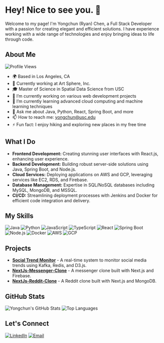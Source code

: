 # Hey! Nice to see you. 👋

Welcome to my page! I'm Yongchun (Ryan) Chen, a Full Stack Developer with a passion for creating elegant and efficient solutions. I have experience working with a wide range of technologies and enjoy bringing ideas to life through code.

## About Me

![Profile Views](https://komarev.com/ghpvc/?username=yongchun-chen&color=blue)

- 🌍 Based in Los Angeles, CA
- 💼 Currently working at Art Sphere, Inc.
- 🎓 Master of Science in Spatial Data Science from USC
- 🔭 I’m currently working on various web development projects
- 🌱 I’m currently learning advanced cloud computing and machine learning techniques
- 💬 Ask me about Java, Python, React, Spring Boot, and more
- 📫 How to reach me: yongchun@usc.edu
- ⚡ Fun fact: I enjoy hiking and exploring new places in my free time

## What I Do

- **Frontend Development:** Creating stunning user interfaces with React.js, enhancing user experience.
- **Backend Development:** Building robust server-side solutions using Java, Spring Boot, and Node.js.
- **Cloud Services:** Deploying applications on AWS and GCP, leveraging services like EC2, RDS, and Firebase.
- **Database Management:** Expertise in SQL/NoSQL databases including MySQL, MongoDB, and MSSQL.
- **CI/CD:** Streamlining deployment processes with Jenkins and Docker for efficient code integration and delivery.

## My Skills

![Java](https://img.shields.io/badge/Java-ED8B00?style=for-the-badge&logo=java&logoColor=white)
![Python](https://img.shields.io/badge/Python-3776AB?style=for-the-badge&logo=python&logoColor=white)
![JavaScript](https://img.shields.io/badge/JavaScript-323330?style=for-the-badge&logo=javascript&logoColor=F7DF1E)
![TypeScript](https://img.shields.io/badge/TypeScript-007ACC?style=for-the-badge&logo=typescript&logoColor=white)
![React](https://img.shields.io/badge/React-20232A?style=for-the-badge&logo=react&logoColor=61DAFB)
![Spring Boot](https://img.shields.io/badge/Spring%20Boot-6DB33F?style=for-the-badge&logo=spring-boot&logoColor=white)
![Node.js](https://img.shields.io/badge/Node.js-339933?style=for-the-badge&logo=nodedotjs&logoColor=white)
![Docker](https://img.shields.io/badge/Docker-2496ED?style=for-the-badge&logo=docker&logoColor=white)
![AWS](https://img.shields.io/badge/AWS-232F3E?style=for-the-badge&logo=amazon-aws&logoColor=white)
![GCP](https://img.shields.io/badge/GCP-4285F4?style=for-the-badge&logo=google-cloud&logoColor=white)

## Projects

- **[Social Trend Monitor](https://github.com/yongchun-chen/social-trend-monitor)** - A real-time system to monitor social media trends using Kafka, Redis, and D3.js.
- **[NextJs-Messenger-Clone](https://github.com/yongchun-chen/nextjs-messenger-clone)** - A messenger clone built with Next.js and Firebase.
- **[NextJs-Reddit-Clone](https://github.com/yongchun-chen/nextjs-reddit-clone)** - A Reddit clone built with Next.js and MongoDB.

## GitHub Stats

![Yongchun's GitHub Stats](https://github-readme-stats.vercel.app/api?username=yongchun-chen&show_icons=true&theme=radical)
![Top Languages](https://github-readme-stats.vercel.app/api/top-langs/?username=yongchun-chen&layout=compact&theme=radical)

## Let's Connect

[![LinkedIn](https://img.shields.io/badge/LinkedIn-0077B5?style=for-the-badge&logo=linkedin&logoColor=white)](https://www.linkedin.com/in/yongchun-chen)
[![Email](https://img.shields.io/badge/Email-D14836?style=for-the-badge&logo=gmail&logoColor=white)](mailto:yongchun@usc.edu)
